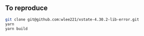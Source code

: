## To reproduce 

```bash
git clone git@github.com:wlee221/xstate-4.30.2-lib-error.git
yarn 
yarn build
```

